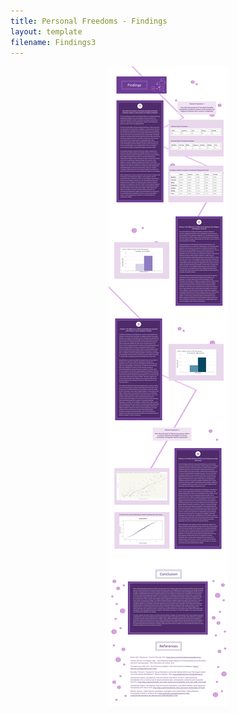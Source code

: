 ```yaml
---
title: Personal Freedoms - Findings
layout: template
filename: Findings3
--- 
```

<div align="center"><img src="Findings2.png" alt="Findings for Personal Freedoms"></div>
